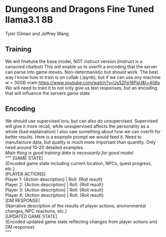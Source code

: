 # Dungeons and Dragons Fine Tuned llama3.1 8B

Tyler Gilman and Jeffrey Wang

## Training
We will finetune the base model, NOT instruct version (instruct is a censored chatbot)
This will enable us to overfit a encoding that the server can parse into game moves.
Non-determanistic but should work.
The best way I know how to train is on collab (.ipynb), but if we can use any machine w > 30GB vram
https://www.youtube.com/watch?v=Us5ZFp16PaU&t=406s
We will need to train it to not only give us text responses, but an encoding that will influence the servers game state



## Encoding
We should use supervised lora, but can also do unsupervised.
Supervised will give it more recall, while unsupervised affects the personality as a whole (bad explaination)
I also saw something about how we can overfit for better results.
Here is a example prompt we would feed it. Need to manufacture data, but quality is much more important than quantity. Only need around 10-20 detailed examples. \
*Main thing is good training data is necessarily for good model.* \
""" 
[GAME STATE] \
{Encoded game state including current location, NPCs, quest progress, etc.} \
[PLAYER ACTIONS] \
Player 1: {Action description} | Roll: {Roll result} \
Player 2: {Action description} | Roll: {Roll result} \
Player 3: {Action description} | Roll: {Roll result} \
Player 4: {Action description} | Roll: {Roll result} \
[DM RESPONSE] \
{Narrative description of the results of player actions, environmental changes, NPC reactions, etc.} \
[UPDATED GAME STATE] \
{Encoded updated game state reflecting changes from player actions and DM response} \
"""
